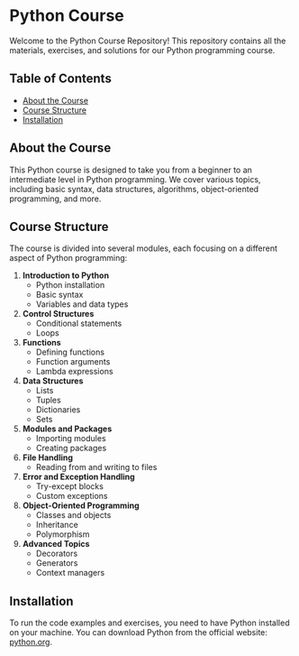 # Python Course

Welcome to the Python Course Repository! This repository contains all the materials, exercises, and solutions for our Python programming course.

## Table of Contents

- [About the Course](#about-the-course)
- [Course Structure](#course-structure)
- [Installation](#installation)

## About the Course

This Python course is designed to take you from a beginner to an intermediate level in Python programming. We cover various topics, including basic syntax, data structures, algorithms, object-oriented programming, and more.

## Course Structure

The course is divided into several modules, each focusing on a different aspect of Python programming:

1. **Introduction to Python**
    - Python installation
    - Basic syntax
    - Variables and data types
2. **Control Structures**
    - Conditional statements
    - Loops
3. **Functions**
    - Defining functions
    - Function arguments
    - Lambda expressions
4. **Data Structures**
    - Lists
    - Tuples
    - Dictionaries
    - Sets
5. **Modules and Packages**
    - Importing modules
    - Creating packages
6. **File Handling**
    - Reading from and writing to files
7. **Error and Exception Handling**
    - Try-except blocks
    - Custom exceptions
8. **Object-Oriented Programming**
    - Classes and objects
    - Inheritance
    - Polymorphism
9. **Advanced Topics**
    - Decorators
    - Generators
    - Context managers
      
## Installation

To run the code examples and exercises, you need to have Python installed on your machine. You can download Python from the official website: [python.org](https://www.python.org/).
